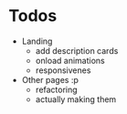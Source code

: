 # Todos
- Landing
    - add description cards
    - onload animations
    - responsivenes
- Other pages :p
    - refactoring
    - actually making them